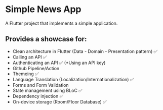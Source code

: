 # Simple News App

A Flutter project that implements a simple application.

## Provides a showcase for: 
- Clean architecture in Flutter (Data - Domain - Presentation pattern) ✅
- Calling an API ✅
- Authenticating an API ✅ (*Using an API key)
- Github Pipeline/Action
- Themeing ✅
- Language Translation (Localization/Internationalization) ✅
- Forms and Form Validation
- State management using BLoC ✅
- Dependency injection ✅
- On-device storage (Room/Floor Database) ✅


